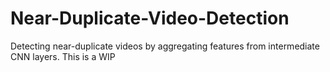 # Near-Duplicate-Video-Detection
Detecting near-duplicate videos by aggregating features from intermediate CNN layers. This is a WIP
